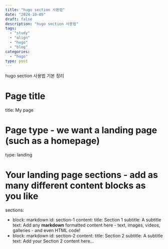 ```yaml
---
title: "hugo section 사용법"
date: "2024-10-05"
draft: false
description: "hugo section 사용법"
tags:
  - "study"
  - "align"
  - "hugo"
  - "blog"
categories:
  - "hugo"
type: post
---
```



hugo section 사용법 기본 정리
<!--more-->

# Page title
title: My page
# Page type - we want a landing page (such as a homepage)
type: landing

# Your landing page sections - add as many different content blocks as you like
sections:
  - block: markdown
    id: section-1
    content:
      title: Section 1
      subtitle: A subtitle
      text: Add any **markdown** formatted content here - text, images, videos, galleries - and even HTML code!
  - block: markdown
    id: section-2
    content:
      title: Section 2
      subtitle: A subtitle
      text: Add your Section 2 content here...
</div>
